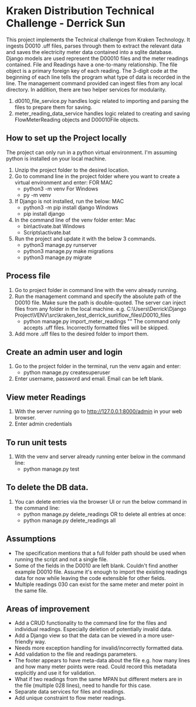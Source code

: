 # Kraken Distribution Technical Challenge - Derrick Sun
This project implements the Technical challenge from Kraken Technology. It ingests D0010 .uff files, parses through them to extract the relevant data and saves the electricity meter data contained into a sqlite database.
Django models are used represent the D00010 files and the meter readings contained. File and Readings have a one-to-many relationship. The file object is a primary foreign key of each reading.
The 3-digit code at the beginning of each line tells the program what type of data is recorded in the line.
The management command provided can ingest files from any local directory. In addition, there are two helper services for modularity.
1. d0010_file_service.py handles logic related to importing and parsing the files to prepare them for saving.
2. meter_reading_data_service handles logic related to creating and saving FlowMeterReading objects and D00010File objects.

## How to set up the Project locally
The project can only run in a python virtual environment. I'm assuming python is installed on your local machine.
1. Unzip the project folder to the desired location.
2. Go to command line in the project folder where you want to create a virtual environment and enter: 
   FOR MAC
   - python3 -m venv <environmentname> 
   For Windows
   - py -m venv <environmentname>
3. If Django is not installed, run the below:
   MAC
   - python3 -m pip install django
   Windows
   - pip install django
4. In the command line of the venv folder enter:
   Mac
   - bin\activate.bat
   Windows
   - Scripts\activate.bat
5. Run the project and update it with the below 3 commands.
   - python3 manage.py runserver
   - python3 manage.py make migrations 
   - python3 manage.py migrate

## Process file 
1. Go to project folder in command line with the venv already running.
2. Run the management command and specify the absolute path of the D0010 file. Make sure the path is double-quoted. The server can inject files from any folder in the local machine. e.g. C:\Users\Derrick\Django Project\VENV\src\kraken_test_derrick_sun\flow_files\D0010_files
   - python manage.py import_meter_readings "<folder path>"
   The command only accepts .uff files. Incorrectly formatted files will be skipped.
3. Add more .uff files to the desired folder to import them.


## Create an admin user and login
1. Go to the project folder in the terminal, run the venv again and enter:
   - python manage.py createsuperuser
2. Enter username, password and email. Email can be left blank.

## View meter Readings
1. With the server running go to http://127.0.0.1:8000/admin in your web browser.
2. Enter admin credentials

## To run unit tests
1. With the venv and server already running enter below in the command line:
   - python manage.py test

## To delete the DB data.
1. You can delete entries via the browser UI or run the below command in the command line:
   - python manage.py delete_readings <file name>
   OR to delete all entries at once:
   - python manage.py delete_readings all

## Assumptions
- The specification mentions that a full folder path should be used when running the script and not a single file.
- Some of the fields in the D0010 are left blank. Couldn't find another example D0010 file. Assume it's enough to import the existing readings data for now while leaving the code extensible for other fields.
- Multiple readings 030 can exist for the same meter and meter point in the same file.


## Areas of improvement
- Add a CRUD functionality to the command line for the files and individual readings. Especially deletion of 
  potentially invalid data.
- Add a Django view so that the data can be viewed in a more user-friendly way.
- Needs more exception handling for invalid/incorrectly formatted data.
- Add validation to the file and readings parameters.
- The footer appears to have meta-data about the file e.g. how many lines and how many meter points were read. Could record this metadata explicitly and use it for validation.
- What if two readings from the same MPAN but different meters are in the file (multiple 028 lines), need to handle for this case.
- Separate data services for files and readings.
- Add unique constraint to flow meter readings.